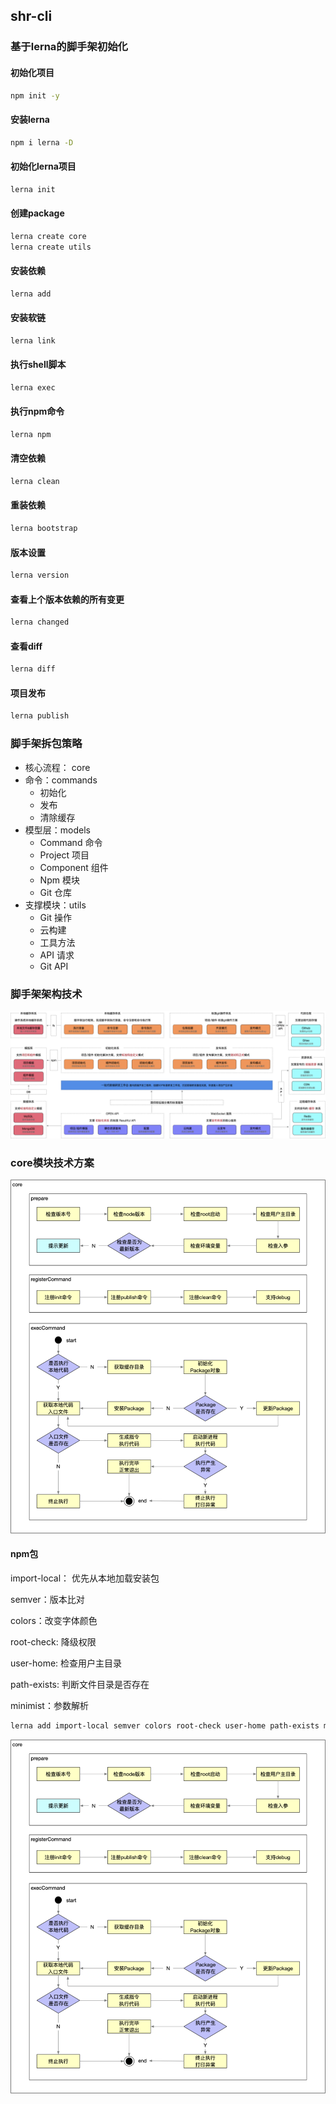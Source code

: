## shr-cli
### 基于lerna的脚手架初始化

#### 初始化项目

```bash
npm init -y
```

#### 安装lerna

```bash
npm i lerna -D
```

#### 初始化lerna项目

```bash
lerna init
```

#### 创建package

```bash
lerna create core
lerna create utils
```

#### 安装依赖

```bash
lerna add
```

#### 安装软链

```bash
lerna link
```

#### 执行shell脚本

```bash
lerna exec
```

#### 执行npm命令

```bash
lerna npm
```

#### 清空依赖

```bash
lerna clean
```

#### 重装依赖

```bash
lerna bootstrap
```

#### 版本设置

```bash
lerna version
```

#### 查看上个版本依赖的所有变更

```bash
lerna changed
```

#### 查看diff

```bash
lerna diff
```

#### 项目发布

```bash
lerna publish
```

### 脚手架拆包策略

- 核心流程： core
- 命令：commands
  - 初始化
  - 发布
  - 清除缓存
- 模型层：models
  - Command 命令
  - Project 项目
  - Component 组件
  - Npm 模块
  - Git 仓库
- 支撑模块：utils
  - Git 操作
  - 云构建
  - 工具方法
  - API 请求
  - Git API

### 脚手架架构技术

![](.\assets\jiagou.png)

### core模块技术方案
![](.\assets\core.png)

#### npm包

import-local： 优先从本地加载安装包

semver：版本比对

colors：改变字体颜色

root-check:  降级权限

user-home: 检查用户主目录

path-exists: 判断文件目录是否存在

minimist：参数解析

```bash
lerna add import-local semver colors root-check user-home path-exists minimist core/cli/
```
![](assets\core.png)
